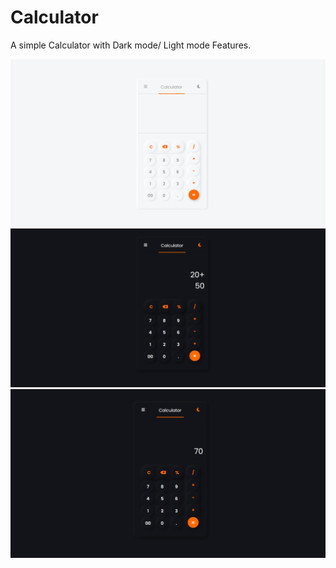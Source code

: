 # Calculator
A simple Calculator with Dark mode/ Light mode Features.

![](images/Calci-L.png)
![](images/Calci-D.png)
![](images/Calci-D2.png)
